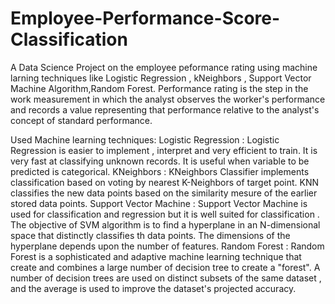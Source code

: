 # Employee-Performance-Score-Classification



A Data Science Project on the employee peformance rating using machine larning techniques like Logistic Regression , kNeighbors , Support Vector Machine Algorithm,Random Forest. Performance rating is the step in the work measurement in which the analyst observes the worker's performance and records a value representing that performance relative to the analyst's concept of standard performance. 




Used Machine learning techniques:
Logistic Regression : Logistic Regression is easier to implement , interpret and very efficient to train. It is very fast at classifying unknown records. It is useful when variable to be predicted is categorical.
KNeighbors : KNeighbors Classifier implements classification based on voting by nearest K-Neighbors of target point. KNN classifies the new data points based on the similarity mesure of the earlier stored data points. 
Support Vector Machine : Support Vector Machine is used for classification and regression but it is well suited for classification . The objective of SVM algorithm is to find a hyperplane in an N-dimensional space that distinctly classifies th data points. The dimensions of the hyperplane depends upon the number of features.
Random Forest : Random Forest is a sophisticated and adaptive machine learning technique that create and combines a large number of decision tree to create a "forest". A number of decision trees are used on distinct subsets of the same dataset , and the average is used to improve the dataset's projected accuracy.
